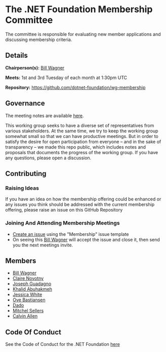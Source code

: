 # The .NET Foundation Membership Committee

The committee is responsible for evaluating new member applications and discussing membership criteria.

## Details

**Chairperson(s):** [Bill Wagner](https://github.com/BillWagner)

**Meets:** 1st and 3rd Tuesday of each month at 1:30pm UTC

**Repository:** https://github.com/dotnet-foundation/wg-membership

## Governance

The meeting notes are available [here](meetings).

This working group seeks to have a diverse set of representatives from various stakeholders. At the same time, we try to keep the working group somewhat small so that we can have productive meetings. But in order to satisfy the desire for open participation from everyone – and in the sake of transparency – we made this repo public, which includes notes and proposals that documents the progress of the working group. If you have any questions, please open a discussion.

## Contributing

### Raising Ideas

If you have an idea on how the membership offering could be enhanced or any issues you think should be addressed with the current membership offering, please raise an issue on this GitHub Repository

### Joining And Attending Membership Meetings

- [Create an issue](https://github.com/dotnet-foundation/wg-memebership/issues/new/choose) using the "Membership" issue template
- On seeing this [Bill Wagner](https://github.com/BillWagner) will accept the issue and close it, then send you the next meetings invite.

## Members

- [Bill Wagner](https://github.com/BillWagner)
- [Claire Novotny](https://github.com/clairernovotny)
- [Joseph Guadagno](https://github.com/jguadagno)
- [Khalid Abuhakmeh](https://github.com/khalidabuhakmeh)
- [Jessica White](https://github.com/wordshaker)
- [Ove Bastiansen](https://github.com/ovebastiansen)
- [Dado](https://github.com/amadosoft)
- [Mitchel Sellers](https://github.com/mitchelsellers)
- [Calvin Allen](https://github.com/CalvinAllen)

## Code Of Conduct

See the Code of Conduct for the .NET Foundation [here](https://dotnetfoundation.org/about/code-of-conduct)
